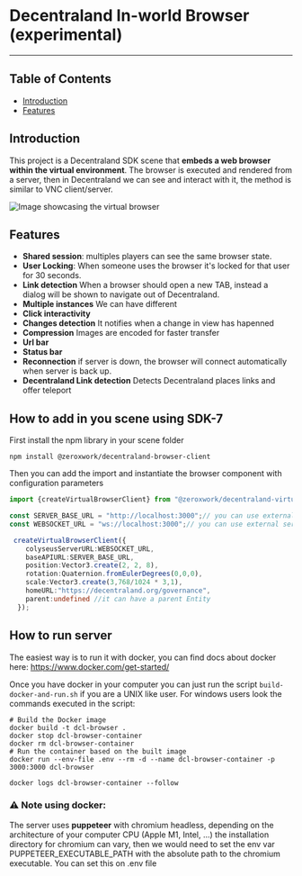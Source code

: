 # Decentraland In-world Browser (experimental)

---

## Table of Contents
- [Introduction](#Introduction)
- [Features](#features)

## Introduction
This project is a Decentraland SDK scene that **embeds a web browser within the virtual environment**.
The browser is executed and rendered from a server, then in Decentraland we can see and interact with it, the method is similar to VNC client/server.

![Image showcasing the virtual browser](https://zeroxwork.com/api/images/user-uploaded-images/e797bafd04abd2829ac3938a241233bfd662726e1f1c9102a51b895fdbb6d06a.png)

## Features
- **Shared session**: multiples players can see the same browser state.
- **User Locking**: When someone uses the browser it's locked for that user for 30 seconds.
- **Link detection** When a browser should open a new TAB, instead a dialog will be shown to navigate out of Decentraland.
- **Multiple instances** We can have different
- **Click interactivity** 
- **Changes detection** It notifies when a change in view has hapenned
- **Compression** Images are encoded for faster transfer
- **Url bar**
- **Status bar**
- **Reconnection** if server is down, the browser will connect automatically when server is back up.
- **Decentraland Link detection** Detects Decentraland places links and offer teleport


## How to add in you scene using SDK-7
First install the npm library in your scene folder
```
npm install @zeroxwork/decentraland-browser-client
```
Then you can add the import and instantiate the browser component with configuration parameters
```typescript
import {createVirtualBrowserClient} from "@zeroxwork/decentraland-virtual-browser-client";

const SERVER_BASE_URL = "http://localhost:3000";// you can use external server like https://dcl-browser.zeroxwork.com
const WEBSOCKET_URL = "ws://localhost:3000";// you can use external server like wss://dcl-browser.zeroxwork.com

 createVirtualBrowserClient({
    colyseusServerURL:WEBSOCKET_URL,
    baseAPIURL:SERVER_BASE_URL,
    position:Vector3.create(2, 2, 8),
    rotation:Quaternion.fromEulerDegrees(0,0,0),
    scale:Vector3.create(3,768/1024 * 3,1),
    homeURL:"https://decentraland.org/governance",
    parent:undefined //it can have a parent Entity
  });
```

## How to run server
The easiest way is to run it with docker, you can find docs about docker here: https://www.docker.com/get-started/ 

Once you have docker in your computer you can just run the script `build-docker-and-run.sh` if you are a UNIX like user. 
For windows users look the commands executed in the script:
```
# Build the Docker image
docker build -t dcl-browser .
docker stop dcl-browser-container
docker rm dcl-browser-container
# Run the container based on the built image
docker run --env-file .env --rm -d --name dcl-browser-container -p 3000:3000 dcl-browser

docker logs dcl-browser-container --follow
```
### ⚠️ Note using docker:
The server uses **puppeteer** with chromium headless, depending on the architecture of your computer CPU (Apple M1, Intel, ...) the installation directory for chromium can vary, then we would need to set the env var PUPPETEER_EXECUTABLE_PATH with the absolute path to the chromium executable. You can set this on .env file
